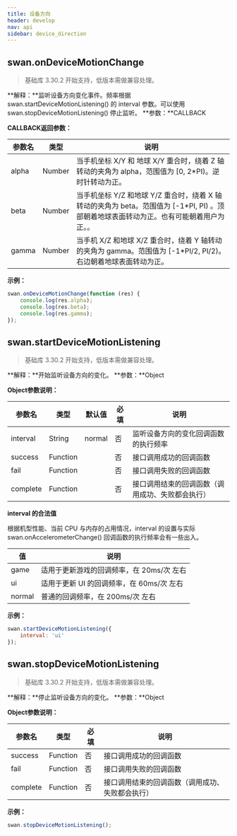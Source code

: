 ```yaml
---
title: 设备方向
header: develop
nav: api
sidebar: device_direction
---
```



## swan.onDeviceMotionChange

> 基础库 3.30.2 开始支持，低版本需做兼容处理。

**解释：**监听设备方向变化事件。频率根据 swan.startDeviceMotionListening() 的 interval 参数。可以使用 swan.stopDeviceMotionListening() 停止监听。
**参数：**CALLBACK

**CALLBACK返回参数：**

|参数名 |类型  |说明|
|---- | ---- | ---- |
|alpha |Number |当手机坐标 X/Y 和 地球 X/Y 重合时，绕着 Z 轴转动的夹角为 alpha，范围值为 [0, 2*PI)。逆时针转动为正。|
|beta |Number |当手机坐标 Y/Z 和地球 Y/Z 重合时，绕着 X 轴转动的夹角为 beta。范围值为 [-1*PI, PI) 。顶部朝着地球表面转动为正。也有可能朝着用户为正。。|
|gamma |Number |当手机 X/Z 和地球 X/Z 重合时，绕着 Y 轴转动的夹角为 gamma。范围值为 [-1*PI/2, PI/2)。右边朝着地球表面转动为正。|

**示例：**

```javascript
swan.onDeviceMotionChange(function (res) {
    console.log(res.alpha);
    console.log(res.beta);
    console.log(res.gamma);
});

```


## swan.startDeviceMotionListening

> 基础库 3.30.2 开始支持，低版本需做兼容处理。  

**解释：**开始监听设备方向的变化。
**参数：**Object

**Object参数说明：**

|参数名 |类型  |默认值|必填  |说明|
|---- | ---- | ----| ---- |---- |
|interval |String  |normal|  否 |  监听设备方向的变化回调函数的执行频率|
|success |Function  | | 否 |  接口调用成功的回调函数|
|fail  |  Function | |  否 |  接口调用失败的回调函数|
|complete |   Function |  | 否  | 接口调用结束的回调函数（调用成功、失败都会执行）|

**interval 的合法值**

根据机型性能、当前 CPU 与内存的占用情况，interval 的设置与实际 swan.onAccelerometerChange() 回调函数的执行频率会有一些出入。

|值 |说明|
|---- | ---- |
|game |适用于更新游戏的回调频率，在 20ms/次 左右|
|ui |适用于更新 UI 的回调频率，在 60ms/次 左右|
|normal |普通的回调频率，在 200ms/次 左右|

**示例：**

```javascript
swan.startDeviceMotionListening({
    interval: 'ui'
});
```



## swan.stopDeviceMotionListening

> 基础库 3.30.2 开始支持，低版本需做兼容处理。  

**解释：**停止监听设备方向的变化。
**参数：**Object

**Object参数说明：**

|参数名 |类型  |必填  |说明|
|---- | ---- | ---- |---- |
|success |Function  |  否 |  接口调用成功的回调函数|
|fail  |  Function |   否 |  接口调用失败的回调函数|
|complete |   Function |   否  | 接口调用结束的回调函数（调用成功、失败都会执行）|

**示例：**

```javascript
swan.stopDeviceMotionListening();
```
